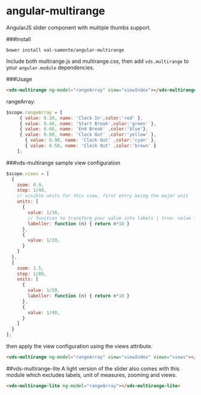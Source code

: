 angular-multirange
===================

AngularJS slider component with multiple thumbs support.

###Install
```
bower install val-samonte/angular-multirange
```
Include both multirange.js and multirange.css, then add `vds.multirange` to your `angular.module` dependencies.

###Usage
```html
<vds-multirange ng-model="rangeArray" view="viewIndex"></vds-multirange>
```
rangeArray:
```javascript
$scope.rangeArray = [
     { value: 0.20, name: 'Clock In',color:'red' },
     { value: 0.40, name: 'Start Break',color:'green' },
     { value: 0.66, name: 'End Break' ,color:'blue'},
     { value: 0.80, name: 'Clock Out' ,color:'yellow' },
	   { value: 0.90, name: 'Clock Out' ,color:'cyan' },
	   { value: 0.50, name: 'Clock Out' ,color:'brown' }
    ];
```

###vds-multirange sample view configuration
```javascript
$scope.views = [
  {
    zoom: 0.9,
    step: 1/40,
    // visible units for this view, first entry being the major unit
    units: [
      {
        value: 1/10,
        // function to transform your value into labels | true: value itself | false: none
        labeller: function (n) { return n*10 } 
      },
      {
        value: 1/20,
      }
    ]
  },
  {
    zoom: 1.5,
    step: 1/80,
    units: [
      {
        value: 1/20,
        labeller: function (n) { return n*10 }
      },
      {
        value: 1/40,
      }
    ]
  }
];
```
then apply the view configuration using the views attribute.
```html
<vds-multirange ng-model="rangeArray" view="viewIndex" views="views"></vds-multirange>
```
##vds-multirange-lite
A light version of the slider also comes with this module which excludes labels, unit of measures, zooming and views.
```html
<vds-multirange-lite ng-model="rangeArray"></vds-multirange-lite>
```
